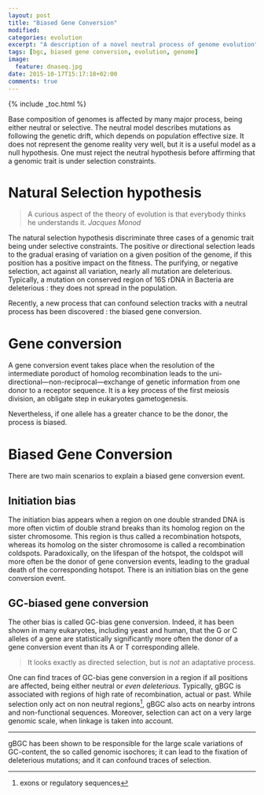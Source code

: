 ```yaml
---
layout: post
title: "Biased Gene Conversion"
modified:
categories: evolution
excerpt: "A description of a novel neutral process of genome evolution"
tags: [bgc, biased gene conversion, evolution, genome]
image: 
  feature: dnaseq.jpg
date: 2015-10-17T15:17:18+02:00
comments: true
---
```


{% include _toc.html %}

Base composition of genomes is affected by many major process, being either
neutral or selective. The neutral model describes mutations as following the
genetic drift, which depends on population effective size. It does not represent
the genome reality very well, but it is a useful model as a null hypothesis. One
must reject the neutral hypothesis before affirming that a genomic trait is under
selection constraints. 

# Natural Selection hypothesis

> A curious aspect of the theory of evolution is that everybody thinks he
> understands it. *Jacques Monod*

The natural selection hypothesis discriminate three cases of a genomic trait
being under selective constraints. The positive or directional selection leads
to the gradual erasing of variation on a given position of the genome, if this
position has a positive impact on the fitness. The purifying, or negative
selection, act against all variation, nearly all mutation are deleterious.
Typically, a mutation on conserved region of 16S rDNA in Bacteria are
deleterious : they does not spread in the population.

Recently, a new process that can confound selection tracks with a neutral
process has been discovered : the biased gene conversion.

# Gene conversion

A gene conversion event takes place when the resolution of the intermediate
poroduct of homolog recombination leads to the
uni-directional—non-reciprocal—exchange of genetic information from one donor to
a receptor sequence. It is a key process of the first meiosis division, an
obligate step in eukaryotes gametogenesis.

Nevertheless, if one allele has a greater chance to be the donor, the process is
biased.

# Biased Gene Conversion

There are two main scenarios to explain a biased gene conversion event.

## Initiation bias

The initiation bias appears when a region on one double stranded DNA is more
often victim of double strand breaks than its homolog region on the sister
chromosome. This region is thus called a recombination hotspots, whereas its
homolog on the sister chromosome is called a recombination coldspots.
Paradoxically, on the lifespan of the hotspot, the coldspot will more often be
the donor of gene conversion events, leading to the gradual death of the
corresponding hotspot. There is an initiation bias on the gene conversion event.

## GC-biased gene conversion

The other bias is called GC-bias gene conversion. Indeed, it has been shown in
many eukaryotes, including yeast and human, that the G or C alleles of a gene
are statistically significantly more often the donor of a gene conversion event
than its A or T corresponding allele.

> It looks exactly as directed selection, but is *not* an adaptative process.

One can find traces of GC-bias gene conversion in a region if all positions are
affected, being either neutral or _even deleterious_. Typically, gBGC is
associated with regions of high rate of recombination, actual or past. While
selection only act on non neutral regions[^3], gBGC also acts on nearby introns
and non-functional sequences. Moreover, selection can act on a very large
genomic scale, when linkage is taken into account.


----------

gBGC has been shown to be responsible for the large scale variations of
GC-content, the so called genomic isochores; it can lead to the fixation of
deleterious mutations; and it can confound traces of selection. 


[^3]: exons or regulatory sequences

